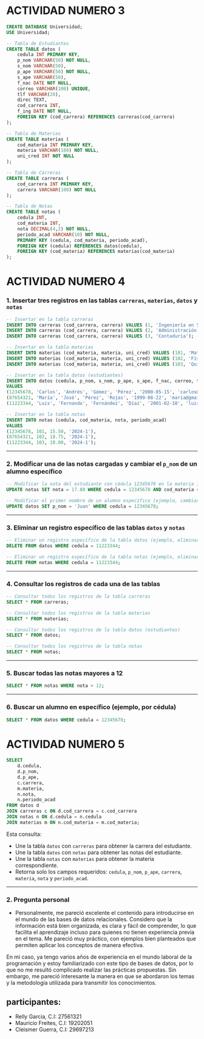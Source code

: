 # ACTIVIDAD NUMERO 3
```sql
CREATE DATABASE Universidad;
USE Universidad;

-- Tabla de Estudiantes
CREATE TABLE datos (
    cedula INT PRIMARY KEY,
    p_nom VARCHAR(50) NOT NULL,
    s_nom VARCHAR(50),
    p_ape VARCHAR(50) NOT NULL,
    s_ape VARCHAR(50),
    f_nac DATE NOT NULL,
    correo VARCHAR(100) UNIQUE,
    tlf VARCHAR(20),
    direc TEXT,
    cod_carrera INT,
    f_ing DATE NOT NULL,
    FOREIGN KEY (cod_carrera) REFERENCES carreras(cod_carrera)
);

-- Tabla de Materias
CREATE TABLE materias (
    cod_materia INT PRIMARY KEY,
    materia VARCHAR(100) NOT NULL,
    uni_cred INT NOT NULL
);

-- Tabla de Carreras
CREATE TABLE carreras (
    cod_carrera INT PRIMARY KEY,
    carrera VARCHAR(100) NOT NULL
);

-- Tabla de Notas
CREATE TABLE notas (
    cedula INT,
    cod_materia INT,
    nota DECIMAL(4,2) NOT NULL,
    periodo_acad VARCHAR(10) NOT NULL,
    PRIMARY KEY (cedula, cod_materia, periodo_acad),
    FOREIGN KEY (cedula) REFERENCES datos(cedula),
    FOREIGN KEY (cod_materia) REFERENCES materias(cod_materia)
);

```

# ACTIVIDAD NUMERO 4


### **1. Insertar tres registros en las tablas `carreras`, `materias`, `datos` y `notas`**  

```sql
-- Insertar en la tabla carreras
INSERT INTO carreras (cod_carrera, carrera) VALUES (1, 'Ingeniería en Sistemas');
INSERT INTO carreras (cod_carrera, carrera) VALUES (2, 'Administración');
INSERT INTO carreras (cod_carrera, carrera) VALUES (3, 'Contaduría');

-- Insertar en la tabla materias
INSERT INTO materias (cod_materia, materia, uni_cred) VALUES (101, 'Matemáticas', 3);
INSERT INTO materias (cod_materia, materia, uni_cred) VALUES (102, 'Física', 4);
INSERT INTO materias (cod_materia, materia, uni_cred) VALUES (103, 'Química', 3);

-- Insertar en la tabla datos (estudiantes)
INSERT INTO datos (cedula, p_nom, s_nom, p_ape, s_ape, f_nac, correo, tlf, direc, cod_carrera, f_ing)
VALUES 
(12345678, 'Carlos', 'Andrés', 'Gómez', 'Pérez', '2000-05-15', 'carlos@gmail.com', '04141234567', 'Calle A, Caracas', 1, '2018-09-01'),
(87654321, 'María', 'José', 'Pérez', 'Rojas', '1999-08-22', 'maria@gmail.com', '04141239876', 'Calle B, Maracay', 2, '2017-09-01'),
(11223344, 'Luis', 'Fernando', 'Fernández', 'Díaz', '2001-02-10', 'luis@gmail.com', '04141233456', 'Calle C, Valencia', 3, '2019-09-01');

-- Insertar en la tabla notas
INSERT INTO notas (cedula, cod_materia, nota, periodo_acad)
VALUES 
(12345678, 101, 15.50, '2024-1'),
(87654321, 102, 18.75, '2024-1'),
(11223344, 103, 10.00, '2024-1');
```

---

### **2. Modificar una de las notas cargadas y cambiar el `p_nom` de un alumno específico**  

```sql
-- Modificar la nota del estudiante con cédula 12345678 en la materia 101
UPDATE notas SET nota = 17.80 WHERE cedula = 12345678 AND cod_materia = 101 AND periodo_acad = '2024-1';

-- Modificar el primer nombre de un alumno específico (ejemplo, cambiar "Carlos" por "Juan")
UPDATE datos SET p_nom = 'Juan' WHERE cedula = 12345678;
```

---

### **3. Eliminar un registro específico de las tablas `datos` y `notas`**  

```sql
-- Eliminar un registro específico de la tabla datos (ejemplo, eliminar al alumno con cédula 11223344)
DELETE FROM datos WHERE cedula = 11223344;

-- Eliminar un registro específico de la tabla notas (ejemplo, eliminar la nota del alumno 11223344)
DELETE FROM notas WHERE cedula = 11223344;
```

---

### **4. Consultar los registros de cada una de las tablas**  

```sql
-- Consultar todos los registros de la tabla carreras
SELECT * FROM carreras;

-- Consultar todos los registros de la tabla materias
SELECT * FROM materias;

-- Consultar todos los registros de la tabla datos (estudiantes)
SELECT * FROM datos;

-- Consultar todos los registros de la tabla notas
SELECT * FROM notas;
```

---

### **5. Buscar todas las notas mayores a 12**  

```sql
SELECT * FROM notas WHERE nota > 12;
```

---

### **6. Buscar un alumno en específico (ejemplo, por cédula)**  

```sql
SELECT * FROM datos WHERE cedula = 12345678;
```

# ACTIVIDAD NUMERO 5

```sql
SELECT 
    d.cedula, 
    d.p_nom, 
    d.p_ape, 
    c.carrera, 
    m.materia, 
    n.nota, 
    n.periodo_acad
FROM datos d
JOIN carreras c ON d.cod_carrera = c.cod_carrera
JOIN notas n ON d.cedula = n.cedula
JOIN materias m ON n.cod_materia = m.cod_materia;
```

Esta consulta:  
- Une la tabla `datos` con `carreras` para obtener la carrera del estudiante.  
- Une la tabla `datos` con `notas` para obtener las notas del estudiante.  
- Une la tabla `notas` con `materias` para obtener la materia correspondiente.  
- Retorna solo los campos requeridos: `cedula`, `p_nom`, `p_ape`, `carrera`, `materia`, `nota` y `periodo_acad`.  

---

### **2. Pregunta personal**  

* Personalmente, me pareció excelente el contenido para introducirse en el mundo de las bases de datos relacionales. Considero que la información está bien organizada, es clara y fácil de comprender, lo que facilita el aprendizaje incluso para quienes no tienen experiencia previa en el tema. Me pareció muy práctico, con ejemplos bien planteados que permiten aplicar los conceptos de manera efectiva.

En mi caso, ya tengo varios años de experiencia en el mundo laboral de la programación y estoy familiarizado con este tipo de bases de datos, por lo que no me resultó complicado realizar las prácticas propuestas. Sin embargo, me pareció interesante la manera en que se abordaron los temas y la metodología utilizada para transmitir los conocimientos.

## participantes:

- Relly Garcia, C.I: 27561321
- Mauricio Freites, C.I: 19202051
- Cleismer Guerra, C.I: 29697213
